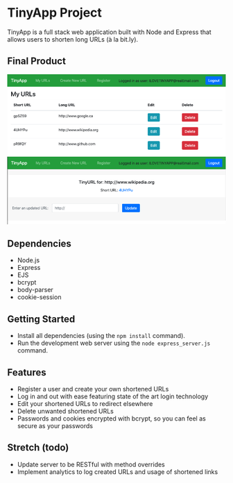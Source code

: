 # TinyApp Project

TinyApp is a full stack web application built with Node and Express that allows users to shorten long URLs (à la bit.ly).

## Final Product

!["screenshot of URL index"](https://github.com/mar10outof10/tinyapp/blob/main/docs/tinyapp_url_index.png?raw=true)
!["screenshot of URL edit page"](https://github.com/mar10outof10/tinyapp/blob/main/docs/tinyapp_url_edit.png?raw=true)

## Dependencies

- Node.js
- Express
- EJS
- bcrypt
- body-parser
- cookie-session

## Getting Started

- Install all dependencies (using the `npm install` command).
- Run the development web server using the `node express_server.js` command.

## Features

- Register a user and create your own shortened URLs
- Log in and out with ease featuring state of the art login technology
- Edit your shortened URLs to redirect elsewhere
- Delete unwanted shortened URLs
- Passwords and cookies encrypted with bcrypt, so you can feel as secure as your passwords

## Stretch (todo)

- Update server to be RESTful with method overrides
- Implement analytics to log created URLs and usage of shortened links